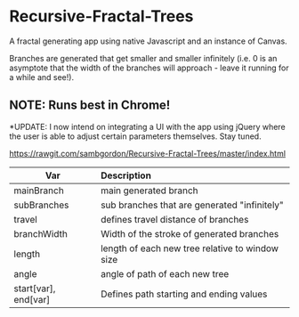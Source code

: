 # Recursive-Fractal-Trees

A fractal generating app using native Javascript and an instance of Canvas.

Branches are generated that get smaller and smaller infinitely  (i.e. 0 is an asymptote that the width of the branches will approach - leave it running for a while and see!).

## NOTE: Runs best in Chrome!

*UPDATE: I now intend on integrating a UI with the app using jQuery where the user is able to adjust certain parameters themselves. Stay tuned.

https://rawgit.com/sambgordon/Recursive-Fractal-Trees/master/index.html

| Var             | Description     |
| -------------   |:---------------|
| mainBranch      | main generated branch|
| subBranches     | sub branches that are generated "infinitely"|
| travel          | defines travel distance of branches|
| branchWidth     | Width of the stroke of generated branches|
| length          | length of each new tree relative to window size|
| angle           | angle of path of each new tree|
| start[var], end[var] | Defines path starting and ending values|
